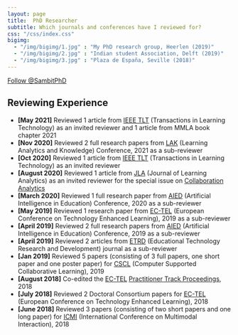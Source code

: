```yaml
---
layout: page
title:  PhD Researcher
subtitle: Which journals and conferences have I reviewed for?
css: "/css/index.css"
bigimg:
  - "/img/bigimg/1.jpg" : "My PhD research group, Heerlen (2019)"
  - "/img/bigimg/2.jpg" : "Indian student Association, Delft (2019)"
  - "/img/bigimg/3.jpg" : "Plaza de España, Seville (2018)"
---
```


<script data-ad-client="ca-pub-8842338021751829" async src="https://pagead2.googlesyndication.com/pagead/js/adsbygoogle.js"></script>

<a href="https://twitter.com/SambitPhD?ref_src=twsrc%5Etfw" class="twitter-follow-button" data-show-count="true">Follow @SambitPhD</a><script async src="https://platform.twitter.com/widgets.js" charset="utf-8"></script>

<div id="google-custom-search">
<script>
  (function() {
    var cx = '006073558621733530411:kcpgkwoosby';
    var gcse = document.createElement('script');
    gcse.type = 'text/javascript';
    gcse.async = true;
    gcse.src = (document.location.protocol == 'https:' ? 'https:' : 'http:') +
        '//www.google.com/cse/cse.js?cx=' + cx;
    var s = document.getElementsByTagName('script')[0];
    s.parentNode.insertBefore(gcse, s);
  })();
</script>
<gcse:searchbox></gcse:searchbox>
<gcse:searchresults></gcse:searchresults>
</div>

## Reviewing Experience
- **[May 2021]** Reviewed 1 article from <a href="https://ieeexplore.ieee.org/xpl/RecentIssue.jsp?punumber=4620076">IEEE TLT</a> (Transactions in Learning Technology) as an invited reviewer and 1 article from MMLA book chapter 2021
- **[Nov 2020]** Reviewed 2 full research papers from <a href="https://www.solaresearch.org/events/lak/lak21/">LAK</a> (Learning Analytics and Knowledge) Conference, 2021 as a sub-reviewer
- **[Oct 2020]** Reviewed 1 article from <a href="https://ieeexplore.ieee.org/xpl/RecentIssue.jsp?punumber=4620076">IEEE TLT</a> (Transactions in Learning Technology) as an invited reviewer
- **[August 2020]** Reviewed 1 article from <a href="https://learning-analytics.info/index.php/JLA">JLA</a> (Journal of Learning Analytics) as an invited reviewer for the special issue on <a href="https://learning-analytics.info/index.php/JLA/announcement/view/157">Collaboration Analytics</a>
- **[March 2020]** Reviewed 1 full research paper from <a href="https://aied2020.nees.com.br/#/">AIED</a> (Artificial Intelligence in Education) Conference, 2020 as a sub-reviewer
- **[May 2019]** Reviewed 1 research paper from <a href="http://www.ec-tel.eu">EC-TEL</a> (European Conference on Technology Enhanced Learning), 2019 as a sub-reviewer
- **[April 2019]** Reviewed 2 full research papers from <a href="https://caed-lab.com/aied2019/">AIED</a> (Artificial Intelligence in Education) Conference, 2019 as a sub-reviewer
- **[April 2019]** Reviewed 2 articles from <a href="https://link.springer.com/journal/11423">ETRD</a> (Educational Technology Research and Development) journal as a sub-reviewer
- **[Jan 2019]** Reviewed 5 papers (consisting of 3 full papers, one short paper and one poster paper) for <a href="http://cscl2019.com/">CSCL</a> (Computer Supported Collaborative Learning), 2019
- **[August 2018]** Co-edited the <a href="http://www.ec-tel.eu">EC-TEL</a> <a href="http://ceur-ws.org/Vol-2193/">Practitioner Track Proceedings</a>, 2018
- **[July 2018]** Reviewed 2 Doctoral Consortium papers for <a href="http://www.ec-tel.eu">EC-TEL</a> (European Conference on Technology Enhanced Learning), 2018
- **[June 2018]** Reviewed 3 papers (consisting of two short papers and one long paper) for <a href="https://icmi.acm.org/2018/">ICMI</a> (International Conference on Multimodal Interaction), 2018
